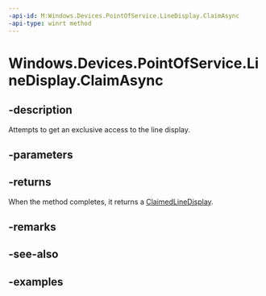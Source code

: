 ```yaml
---
-api-id: M:Windows.Devices.PointOfService.LineDisplay.ClaimAsync
-api-type: winrt method
---
```


<!-- Method syntax.
public IAsyncOperation<ClaimedLineDisplay> LineDisplay.ClaimAsync()
-->

# Windows.Devices.PointOfService.LineDisplay.ClaimAsync

## -description
Attempts to get an exclusive access to the line display.

## -parameters

## -returns
When the method completes, it returns a [ClaimedLineDisplay](claimedlinedisplay.md).

## -remarks

## -see-also

## -examples
